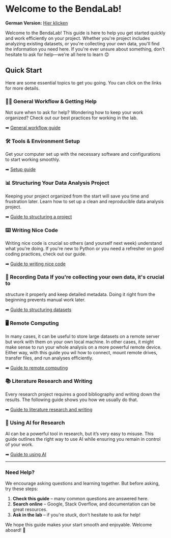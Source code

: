 # Welcome to the BendaLab!

**German Version:** [Hier klicken](README_DE.md)

Welcome to the BendaLab! This guide is here to help you get started quickly and
work efficiently on your project. Whether you're project includes analyzing
existing datasets, or  you're collecting your own data, you'll find the
information you need here. If you're ever unsure about something, don't
hesitate to ask for help—we're all here to learn 😊

## Quick Start
Here are some essential topics to get you going. You can click on the links for
more details.

### 🧑‍💻 General Workflow & Getting Help
Not sure when to ask for help? Wondering how to keep your work organized? Check
out our best practices for working in the lab.  

➡ [General workflow guide](0_workflow_and_help.md)

### 🛠️ Tools & Environment Setup
Get your computer set up with the necessary software and configurations to
start working smoothly.  

➡ [Setup guide](1_setup.md)

### 📊 Structuring Your Data Analysis Project
Keeping your project organized from the start will save you time and
frustration later. Learn how to set up a clean and reproducible data analysis
project.  

➡ [Guide to structuring a project](2_data_analysis_project.md)

### ⌨️ Writing Nice Code
Writing nice code is crucial so others (and yourself next week) understand what
you're doing. If you're new to Python or you need a refresher on good coding
practices, check out our guide. 

➡ [Guide to writing nice code](3_code.md)

### 📝 Recording Data If you're collecting your own data, it's crucial to
structure it properly and keep detailed metadata. Doing it right from the
beginning prevents manual work later.

➡ [Guide to structuring datasets](4_data.md)

### 🖥️ Remote Computing
In many cases, it can be useful to store large datasets on a remote server but
work with them on your own local machine. In other cases, it might make sense
to run your whole analysis on a more powerful remote device. Either way, with
this guide you wil how to connect, mount remote drives, transfer files, and run
analyses efficiently.  

➡ [Guide to remote computing](5_remote_computing.md)

### 📚 Literature Research and Writing
Every research project requires a good bibliography and writing down the
results. The following guide shows you how we usually do that.

➡ [Guide to literature research and writing](6_literature.md)

### 🤖 Using AI for Research
AI can be a powerful tool in research, but it’s very easy to misuse. This
guide outlines the right way to use AI while ensuring you remain in control of
your work.

➡ [Guide to using AI](7_ai.md)

---

### Need Help?
We encourage asking questions and learning together. But before asking, try these steps:
1. **Check this guide** – many common questions are answered here.
2. **Search online** – Google, Stack Overflow, and documentation can be great resources.
3. **Ask in the lab** – if you're stuck, don’t hesitate to ask for help!

We hope this guide makes your start smooth and enjoyable. Welcome aboard! 🎉

